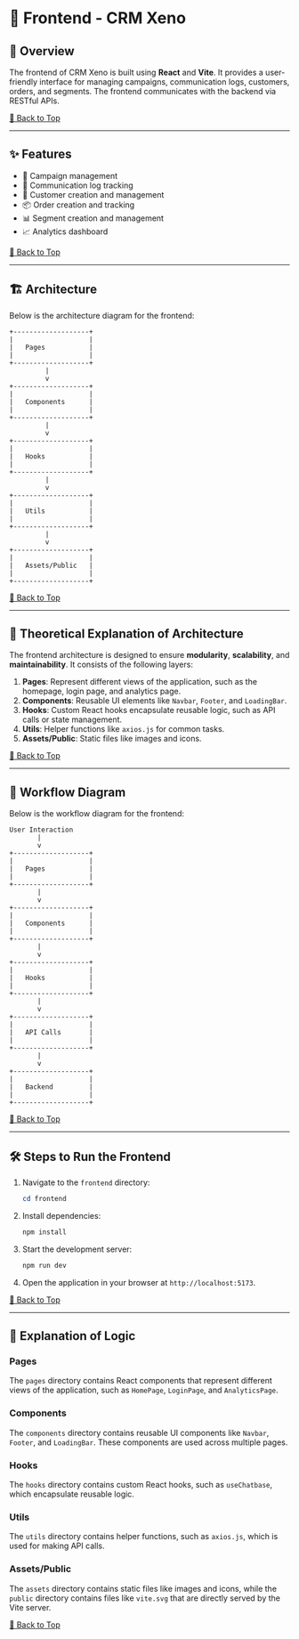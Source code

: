 # 🚀 Frontend - CRM Xeno

## 🌟 Overview

The frontend of CRM Xeno is built using **React** and **Vite**. It provides a user-friendly interface for managing campaigns, communication logs, customers, orders, and segments. The frontend communicates with the backend via RESTful APIs.

[🔗 Back to Top](#-frontend---crm-xeno)

---

## ✨ Features

- 📢 Campaign management
- 📝 Communication log tracking
- 👤 Customer creation and management
- 📦 Order creation and tracking
- 📊 Segment creation and management
- 📈 Analytics dashboard

[🔗 Back to Top](#-frontend---crm-xeno)

---

## 🏗️ Architecture

Below is the architecture diagram for the frontend:

```plaintext
+-------------------+
|                   |
|   Pages           |
|                   |
+-------------------+
         |
         v
+-------------------+
|                   |
|   Components      |
|                   |
+-------------------+
         |
         v
+-------------------+
|                   |
|   Hooks           |
|                   |
+-------------------+
         |
         v
+-------------------+
|                   |
|   Utils           |
|                   |
+-------------------+
         |
         v
+-------------------+
|                   |
|   Assets/Public   |
|                   |
+-------------------+
```

[🔗 Back to Top](#-frontend---crm-xeno)

---

## 🧠 Theoretical Explanation of Architecture

The frontend architecture is designed to ensure **modularity**, **scalability**, and **maintainability**. It consists of the following layers:

1. **Pages**: Represent different views of the application, such as the homepage, login page, and analytics page.
2. **Components**: Reusable UI elements like `Navbar`, `Footer`, and `LoadingBar`.
3. **Hooks**: Custom React hooks encapsulate reusable logic, such as API calls or state management.
4. **Utils**: Helper functions like `axios.js` for common tasks.
5. **Assets/Public**: Static files like images and icons.

[🔗 Back to Top](#-frontend---crm-xeno)

---

## 🔄 Workflow Diagram

Below is the workflow diagram for the frontend:

```plaintext
User Interaction
       |
       v
+-------------------+
|                   |
|   Pages           |
|                   |
+-------------------+
       |
       v
+-------------------+
|                   |
|   Components      |
|                   |
+-------------------+
       |
       v
+-------------------+
|                   |
|   Hooks           |
|                   |
+-------------------+
       |
       v
+-------------------+
|                   |
|   API Calls       |
|                   |
+-------------------+
       |
       v
+-------------------+
|                   |
|   Backend         |
|                   |
+-------------------+
```

[🔗 Back to Top](#-frontend---crm-xeno)

---

## 🛠️ Steps to Run the Frontend

1. Navigate to the `frontend` directory:

   ```powershell
   cd frontend
   ```

2. Install dependencies:

   ```powershell
   npm install
   ```

3. Start the development server:

   ```powershell
   npm run dev
   ```

4. Open the application in your browser at `http://localhost:5173`.

[🔗 Back to Top](#-frontend---crm-xeno)

---

## 🧩 Explanation of Logic

### Pages

The `pages` directory contains React components that represent different views of the application, such as `HomePage`, `LoginPage`, and `AnalyticsPage`.

### Components

The `components` directory contains reusable UI components like `Navbar`, `Footer`, and `LoadingBar`. These components are used across multiple pages.

### Hooks

The `hooks` directory contains custom React hooks, such as `useChatbase`, which encapsulate reusable logic.

### Utils

The `utils` directory contains helper functions, such as `axios.js`, which is used for making API calls.

### Assets/Public

The `assets` directory contains static files like images and icons, while the `public` directory contains files like `vite.svg` that are directly served by the Vite server.

[🔗 Back to Top](#-frontend---crm-xeno)

